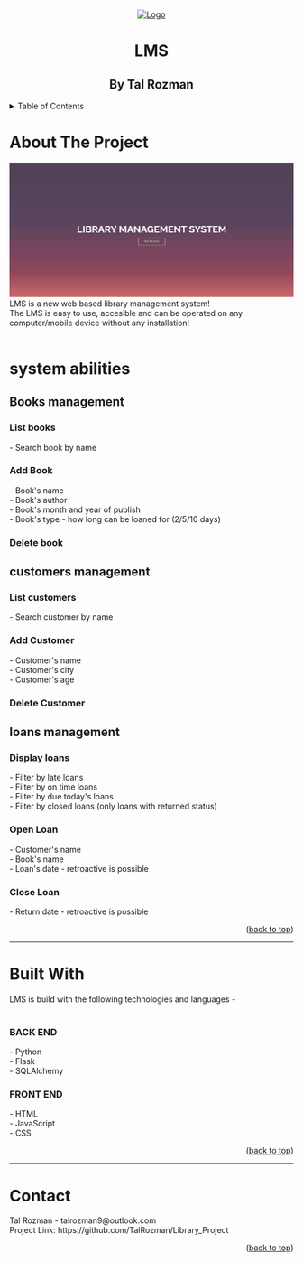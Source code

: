 <!-- Improved compatibility of back to top link: See: https://github.com/othneildrew/Best-README-Template/pull/73 -->
<a name="readme-top"></a>
<!--
*** Thanks for checking out the Best-README-Template. If you have a suggestion
*** that would make this better, please fork the repo and create a pull request
*** or simply open an issue with the tag "enhancement".
*** Don't forget to give the project a star!
*** Thanks again! Now go create something AMAZING! :D
-->

<!-- PROJECT SHIELDS -->
<!--
*** I'm using markdown "reference style" links for readability.
*** Reference links are enclosed in brackets [ ] instead of parentheses ( ).
*** See the bottom of this document for the declaration of the reference variables
*** for contributors-url, forks-url, etc. This is an optional, concise syntax you may use.
*** https://www.markdownguide.org/basic-syntax/#reference-style-links
-->

<!-- PROJECT LOGO -->
<br />
<div align="center">
  <a href="https://github.com/TalRozman/Library_Project">
    <img src="https://www.changinghands.com/sites/changinghands.com/files/teenbundle.jpg" alt="Logo" width="80" height="80">
  </a>
  <h1 align="center">LMS</h1>
  <h2>By Tal Rozman</h2>
</div>



<!-- TABLE OF CONTENTS -->
<details>
  <summary>Table of Contents</summary>
  <ol>
    <li>
      <a href="#about-the-project">About The Project</a>
    </li>
    <li>
      <a href="#Built-With">Built with</a>
    </li>
    <li><a href="#contact">Contact</a></li>
  </ol>
</details>



<!-- ABOUT THE PROJECT -->
<h1>About The Project</h1>

<img src="./assets/images/home.jpg">
LMS is a new web based library management system!<br/>
The LMS is easy to use, accesible and can be operated on any computer/mobile device without any installation!
<br/><br/>
<h1>system abilities</h1>
<h2>Books management</h2>
<h3>List books</h3>
- Search book by name
 <h3>Add Book</h3>
  - Book's name<br/>
  - Book's author<br/>
  - Book's month and year of publish<br/>
  - Book's type - how long can be loaned for (2/5/10 days)<br/>
  <h3>Delete book</h3>
<h2>customers management</h2>
<h3>List customers</h3>
- Search customer by name
<h3>Add Customer</h3>
 - Customer's name<br/>
 - Customer's city<br/>
 - Customer's age<br/>
<h3>Delete Customer</h3>
<h2>loans management</h2>
<h3>Display loans</h3>
 - Filter by late loans<br/>
 - Filter by on time loans<br/>
 - Filter by due today's loans<br/>
 - Filter by closed loans (only loans with returned status)<br/>
<h3>Open Loan</h3>
 - Customer's name<br/>
 - Book's name<br/>
 - Loan's date - retroactive is possible<br/>
<h3>Close Loan</h3>
 - Return date - retroactive is possible<br/>

<p align="right">(<a href="#readme-top">back to top</a>)</p>
<hr/>

<h1>Built With</h1>
LMS is build with the following technologies and languages - <br/><br/>
<h3>BACK END</h3>
 - Python<br/>
 - Flask<br/>
 - SQLAlchemy<br/>
<h3>FRONT END</h3>
 - HTML<br/>
 - JavaScript<br/>
 - CSS<br/>
 
<p align="right">(<a href="#readme-top">back to top</a>)</p>
<hr/>

<!-- CONTACT -->
<h1>Contact</h1>
Tal Rozman - talrozman9@outlook.com<br/>
Project Link: https://github.com/TalRozman/Library_Project<br/>

<p align="right">(<a href="#readme-top">back to top</a>)</p>

